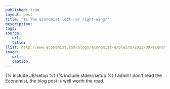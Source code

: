 ```yaml
---
published: true
layout: post
title: "Is The Economist left- or right-wing?"
description:
tags:
source:
   url:
   title:
llist: http://www.economist.com/blogs/economist-explains/2013/09/economist-explains-itself-0
image:
   url:
   caption:
---
```

{% include JB/setup %}
{% include stderr/setup %}
I admit I don't read the Economist, the blog post is well worth the read.